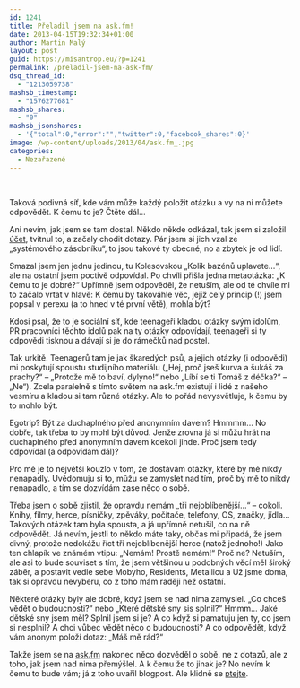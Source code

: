 ```yaml
---
id: 1241
title: Přeladil jsem na ask.fm!
date: 2013-04-15T19:32:34+01:00
author: Martin Malý
layout: post
guid: https://misantrop.eu/?p=1241
permalink: /preladil-jsem-na-ask-fm/
dsq_thread_id:
  - "1213059738"
mashsb_timestamp:
  - "1576277681"
mashsb_shares:
  - "0"
mashsb_jsonshares:
  - '{"total":0,"error":"","twitter":0,"facebook_shares":0}'
image: /wp-content/uploads/2013/04/ask.fm_.jpg
categories:
  - Nezařazené
---
```

&nbsp;

Taková podivná síť, kde vám může každý položit otázku a vy na ni můžete odpovědět. K čemu to je? Čtěte dál&#8230;

<!--more-->

Ani nevím, jak jsem se tam dostal. Někdo někde odkázal, tak jsem si založil [účet](https://ask.fm/arthrdnt), tvítnul to, a začaly chodit dotazy. Pár jsem si jich vzal ze &#8222;systémového zásobníku&#8220;, to jsou takové ty obecné, no a zbytek je od lidí.

Smazal jsem jen jednu jedinou, tu Kolesovskou &#8222;Kolik bazénů uplavete&#8230;&#8220;, ale na ostatní jsem poctivě odpovídal. Po chvíli přišla jedna metaotázka: &#8222;K čemu to je dobré?&#8220; Upřímně jsem odpověděl, že netuším, ale od té chvíle mi to začalo vrtat v hlavě: K čemu by takováhle věc, jejíž celý princip (!) jsem popsal v perexu (a to hned v té první větě), mohla být?

Kdosi psal, že to je sociální síť, kde teenageři kladou otázky svým idolům, PR pracovníci těchto idolů pak na ty otázky odpovídají, teenageři si ty odpovědi tisknou a dávají si je do rámečků nad postel.

Tak urkitě. Teenagerů tam je jak škaredých psů, a jejich otázky (i odpovědi) mi poskytují spoustu studijního materiálu (&#8222;Hej, proč jseš kurva a šukáš za prachy?&#8220; &#8211; &#8222;Protože mě to baví, dylyno!&#8220; nebo &#8222;Líbí se ti Tomáš z déčka?&#8220; &#8211; &#8222;Ne&#8220;). Zcela paralelně s tímto světem na ask.fm existují i lidé z našeho vesmíru a kladou si tam různé otázky. Ale to pořád nevysvětluje, k čemu by to mohlo být.

Egotrip? Být za duchaplného před anonymním davem? Hmmmm&#8230; No dobře, tak třeba to by mohl být důvod. Jenže zrovna já si můžu hrát na duchaplného před anonymním davem kdekoli jinde. Proč jsem tedy odpovídal (a odpovídám dál)?

Pro mě je to největší kouzlo v tom, že dostávám otázky, které by mě nikdy nenapadly. Uvědomuju si to, můžu se zamyslet nad tím, proč by mě to nikdy nenapadlo, a tím se dozvídám zase něco o sobě.

Třeba jsem o sobě zjistil, že opravdu nemám &#8222;tři nejoblíbenější&#8230;&#8220; &#8211; cokoli. Knihy, filmy, herce, písničky, zpěváky, počítače, telefony, OS, značky, jídla&#8230; Takových otázek tam byla spousta, a já upřímně netušil, co na ně odpovědět. Já nevím, jestli to někdo máte taky, občas mi připadá, že jsem divný, protože nedokážu říct tři nejoblíbenější herce (natož jednoho!) Jako ten chlapík ve známém vtipu: &#8222;Nemám! Prostě nemám!&#8220; Proč ne? Netuším, ale asi to bude souviset s tím, že jsem většinou u podobných věcí měl široký záběr, a postavit vedle sebe Mobyho, Residents, Metallicu a Už jsme doma, tak si opravdu nevyberu, co z toho mám raději než ostatní.

Některé otázky byly ale dobré, když jsem se nad nima zamyslel. &#8222;Co chceš vědět o budoucnosti?&#8220; nebo &#8222;Které dětské sny sis splnil?&#8220; Hmmm&#8230; Jaké dětské sny jsem měl? Splnil jsem si je? A co když si pamatuju jen ty, co jsem si nesplnil? A chci vůbec vědět něco o budoucnosti? A co odpovědět, když vám anonym položí dotaz: &#8222;Máš mě rád?&#8220;

Takže jsem se na [ask.fm](https://ask.fm/) nakonec něco dozvěděl o sobě. ne z dotazů, ale z toho, jak jsem nad nima přemýšlel. A k čemu že to jinak je? No nevím k čemu to bude vám; já z toho uvařil blogpost. Ale klidně se [ptejte](https://ask.fm/arthrdnt).
